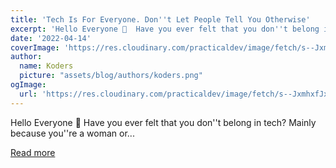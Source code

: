 ```yaml
---
title: 'Tech Is For Everyone. Don''t Let People Tell You Otherwise'
excerpt: 'Hello Everyone 👋  Have you ever felt that you don''t belong in tech? Mainly because you''re a woman or...'
date: '2022-04-14'
coverImage: 'https://res.cloudinary.com/practicaldev/image/fetch/s--JxmhxfJx--/c_imagga_scale,f_auto,fl_progressive,h_420,q_auto,w_1000/https://dev-to-uploads.s3.amazonaws.com/uploads/articles/4odhw2oqbhzioltyxeey.png'
author:
  name: Koders
  picture: "assets/blog/authors/koders.png"
ogImage:
  url: 'https://res.cloudinary.com/practicaldev/image/fetch/s--JxmhxfJx--/c_imagga_scale,f_auto,fl_progressive,h_420,q_auto,w_1000/https://dev-to-uploads.s3.amazonaws.com/uploads/articles/4odhw2oqbhzioltyxeey.png'
---
```


Hello Everyone 👋  Have you ever felt that you don''t belong in tech? Mainly because you''re a woman or...

[Read more](https://dev.to/adiatiayu/tech-is-for-everyone-dont-let-people-tell-you-otherwise-3fh5)

